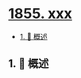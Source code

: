 # [1855. xxx](https://github.com/Tdahuyou/TNotes.leetcode/tree/main/notes/1855.%20xxx)

<!-- region:toc -->

- [1. 📝 概述](#1--概述)

<!-- endregion:toc -->

## 1. 📝 概述
